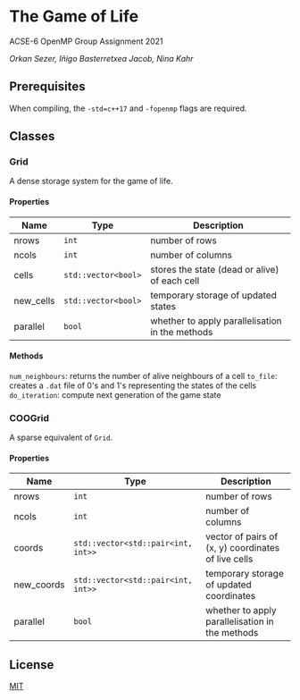 # The Game of Life

ACSE-6 OpenMP Group Assignment 2021

_Orkan Sezer, Iñigo Basterretxea Jacob, Nina Kahr_

## Prerequisites

When compiling, the `-std=c++17` and `-fopenmp` flags are required.

## Classes

### Grid

A dense storage system for the game of life.

#### Properties

| Name      | Type                | Description                                     |
| --------- | ------------------- | ----------------------------------------------- |
| nrows     | `int`               | number of rows                                  |
| ncols     | `int`               | number of columns                               |
| cells     | `std::vector<bool>` | stores the state (dead or alive) of each cell   |
| new_cells | `std::vector<bool>` | temporary storage of updated states             |
| parallel  | `bool`              | whether to apply parallelisation in the methods |

#### Methods

`num_neighbours`: returns the number of alive neighbours of a cell
`to_file`: creates a `.dat` file of 0's and 1's representing the states of the cells
`do_iteration`: compute next generation of the game state

### COOGrid

A sparse equivalent of `Grid`.

#### Properties

| Name       | Type                               | Description                                         |
| ---------- | ---------------------------------- | --------------------------------------------------- |
| nrows      | `int`                              | number of rows                                      |
| ncols      | `int`                              | number of columns                                   |
| coords     | `std::vector<std::pair<int, int>>` | vector of pairs of (x, y) coordinates of live cells |
| new_coords | `std::vector<std::pair<int, int>>` | temporary storage of updated coordinates            |
| parallel   | `bool`                             | whether to apply parallelisation in the methods     |

## License

[MIT](https://choosealicense.com/licenses/mit/)
